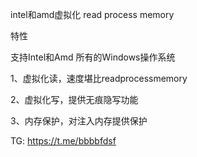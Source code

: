 intel和amd虚拟化
read process memory

特性

支持Intel和Amd  所有的Windows操作系统

1、虚拟化读，速度堪比readprocessmemory

2、虚拟化写，提供无痕隐写功能

3、内存保护，对注入内存提供保护


TG: https://t.me/bbbbfdsf
